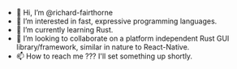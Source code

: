 - 👋 Hi, I’m @richard-fairthorne
- 👀 I’m interested in fast, expressive programming languages.
- 🌱 I’m currently learning Rust.
- 💞️ I’m looking to collaborate on a platform independent Rust GUI library/framework, similar in nature to React-Native.
- 📫 How to reach me ??? I'll set something up shortly.

<!---
richard-fairthorne/richard-fairthorne is a ✨ special ✨ repository because its `README.md` (this file) appears on your GitHub profile.
You can click the Preview link to take a look at your changes.
--->
